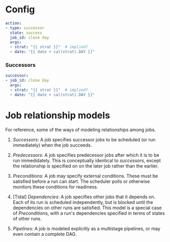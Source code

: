 # Config

```yaml
action:
- type: successor
  state: success
  job_id: close day
  args:
  - strat: "{{ strat }}"  # implied?
  - date: "{{ date + cal(strat).DAY }}"
```


### Successors

```yaml
successor:
- job_id: close day
  args:
  - strat: "{{ strat }}"  # implied?
  - date: "{{ date + cal(strat).DAY }}"
```


# Job relationship models

For reference, some of the ways of modeling relationships among jobs.

1. _Successors_: A job specifies successor jobs to be scheduled (or run
   immediately) when the job succeeds.
   
1. _Predecessors_: A job specifies predecessor jobs after which it is to be run
   immedidately.  This is conceptually identical to _successors_, except the
   relationship is specified on on the later job rather than the earlier.  
   
1. _Preconditions_: A job may specify external conditions.  These must be
   satisfied before a run can start.  The scheduler polls or otherwise monitors
   these conditions for readiness.

1. [Tidal] _Dependencies_: A job specifies other jobs that it depends on.  Each
   of its run is scheduled independently, but is blocked until the dependencies
   on other runs are satisfied.  This model is a special case of
   _Preconditions_, with a run's dependencies specified in terms of states of
   other runs.

1. _Pipelines_: A job is modeled explicitly as a multistage pipelines, or may
   even contain a complete DAG.

